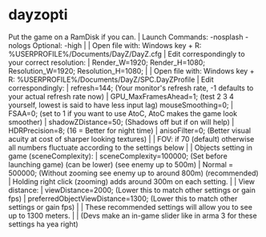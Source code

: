# dayzopti

Put the game on a RamDisk if you can.
|
Launch Commands: -nosplash -nologs
Optional: -high
|
|
Open file with:
Windows key + R: %USERPROFILE%/Documents/DayZ/DayZ.cfg
|
Edit correspondingly to your correct resolution:
|
Render_W=1920;
Render_H=1080;
Resolution_W=1920;
Resolution_H=1080;
|
|
Open file with:
Windows key + R: %USERPROFILE%/Documents/DayZ/SPC.DayZProfile
|
Edit correspondingly:
|
refresh=144; (Your monitor's refresh rate, -1 defaults to your actual refresh rate now)
|
GPU_MaxFramesAhead=1; (test 2 3 4 yourself, lowest is said to have less input lag)
mouseSmoothing=0;
|
FSAA=0; (set to 1 if you want to use AtoC, AtoC makes the game look smoother)
|
shadowZDistance=50; (Shadows off but if on will help)
|
HDRPrecision=8; (16 = Better for night time)
|
anisoFilter=0; (Better visual acuity at cost of sharper looking textures)
|
|
FOV: if 70 (default) otherwise all numbers fluctuate according to the settings below
|
|
Objects setting in game (sceneComplexity):
|
sceneComplexity=100000; (Set before launching game) (can be lower) (see enemy up to 500m)
|
Normal = 500000; (Without zooming see enemy up to around 800m) (recommended)
|
Holding right click (zooming) adds around 300m on each setting.
|
|
View distance:
|
viewDistance=2000; (Lower this to match other settings or gain fps)
|
preferredObjectViewDistance=1300; (Lower this to match other settings or gain fps)
|
|
These recommended settings will allow you to see up to 1300 meters.
|
|
(Devs make an in-game slider like in arma 3 for these settings ha yea right)










